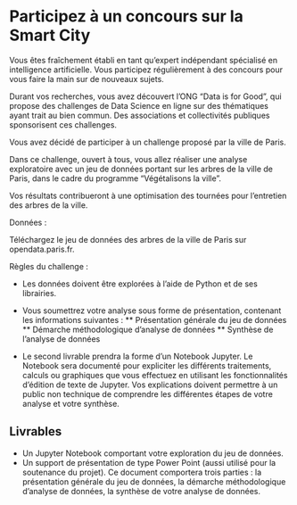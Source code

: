 # Participez à un concours sur la Smart City

Vous êtes fraîchement établi en tant qu’expert indépendant spécialisé en intelligence artificielle. Vous participez régulièrement à des concours pour vous faire la main sur de nouveaux sujets.

Durant vos recherches, vous avez découvert l’ONG “Data is for Good”, qui propose des challenges de Data Science en ligne sur des thématiques ayant trait au bien commun. Des associations et collectivités publiques sponsorisent ces challenges.

Vous avez décidé de participer à un challenge proposé par la ville de Paris.

Dans ce challenge, ouvert à tous, vous allez réaliser une analyse exploratoire avec un jeu de données portant sur les arbres de la ville de Paris, dans le cadre du programme “Végétalisons la ville”.

Vos résultats contribueront à une optimisation des tournées pour l’entretien des arbres de la ville. 

Données :

Téléchargez le jeu de données des arbres de la ville de Paris sur opendata.paris.fr.

Règles du challenge :

* Les données doivent être explorées à l’aide de Python et de ses librairies. 
* Vous soumettrez votre analyse sous forme de présentation, contenant les informations suivantes :
** Présentation générale du jeu de données
** Démarche méthodologique d’analyse de données 
** Synthèse de l’analyse de données

* Le second livrable prendra la forme d’un Notebook Jupyter. Le Notebook sera documenté pour expliciter les différents traitements, calculs ou graphiques que vous effectuez en utilisant les fonctionnalités d’édition de texte de Jupyter. Vos explications doivent permettre à un public non technique de comprendre les différentes étapes de votre analyse et votre synthèse.


## Livrables 

* Un Jupyter Notebook comportant votre exploration du jeu de données.
* Un support de présentation de type Power Point (aussi utilisé pour la soutenance du projet). Ce document comportera trois parties : la présentation générale du jeu de données, la démarche méthodologique d’analyse de données, la synthèse de votre analyse de données.
